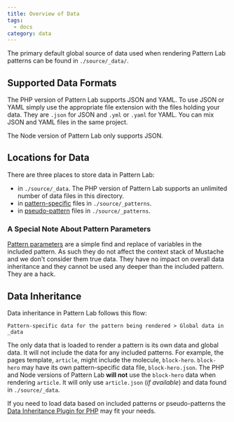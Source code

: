 ```yaml
---
title: Overview of Data
tags:
  - docs
category: data
---
```


The primary default global source of data used when rendering Pattern Lab patterns can be found in `./source/_data/`.

## Supported Data Formats

The PHP version of Pattern Lab supports JSON and YAML. To use JSON or YAML simply use the appropriate file extension with the files holding your data. They are `.json` for JSON and `.yml` or `.yaml` for YAML. You can mix JSON and YAML files in the same project.

The Node version of Pattern Lab only supports JSON.

## Locations for Data

There are three places to store data in Pattern Lab:

- in `./source/_data`. The PHP version of Pattern Lab supports an unlimited number of data files in this directory.
- in [pattern-specific](/docs/data-pattern-specific.html) files in `./source/_patterns`.
- in [pseudo-pattern](/docs/pattern-pseudo-patterns.html) files in `./source/_patterns`.

### A Special Note About Pattern Parameters

[Pattern parameters](/docs/pattern-parameters.html) are a simple find and replace of variables in the included pattern. As such they do not affect the context stack of Mustache and we don't consider them true data. They have no impact on overall data inheritance and they cannot be used any deeper than the included pattern. They are a hack.

## Data Inheritance

Data inheritance in Pattern Lab follows this flow:

```
Pattern-specific data for the pattern being rendered > Global data in _data
```

The only data that is loaded to render a pattern is its own data and global data. It will not include the data for any included patterns. For example, the pages template, `article`, might include the molecule, `block-hero`. `block-hero` may have its own pattern-specific data file, `block-hero.json`. The PHP and Node versions of Pattern Lab **will not** use the `block-hero` data when rendering `article`. It will only use `article.json` (_if available_) and data found in `./source/_data`.

If you need to load data based on included patterns or pseudo-patterns the [Data Inheritance Plugin for PHP](https://github.com/pattern-lab/plugin-php-data-inheritance) may fit your needs.
